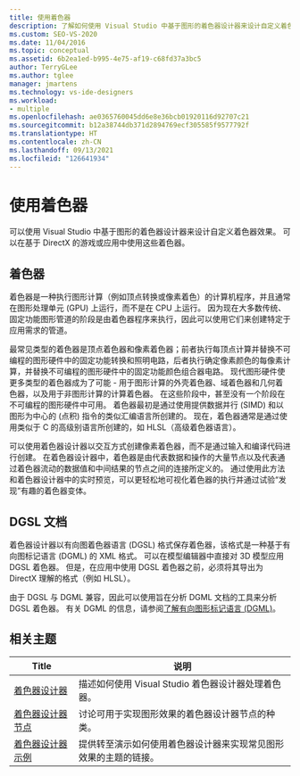 ```yaml
---
title: 使用着色器
description: 了解如何使用 Visual Studio 中基于图形的着色器设计器来设计自定义着色器效果。 可以在基于 DirectX 的游戏或应用中使用着色器。
ms.custom: SEO-VS-2020
ms.date: 11/04/2016
ms.topic: conceptual
ms.assetid: 6b2ea1ed-b995-4e75-af19-c68fd37a3bc5
author: TerryGLee
ms.author: tglee
manager: jmartens
ms.technology: vs-ide-designers
ms.workload:
- multiple
ms.openlocfilehash: ae0365760045dd6e8e36bcb01920116d92707c21
ms.sourcegitcommit: b12a38744db371d2894769ecf305585f9577792f
ms.translationtype: HT
ms.contentlocale: zh-CN
ms.lasthandoff: 09/13/2021
ms.locfileid: "126641934"
---
```

# <a name="work-with-shaders"></a>使用着色器

可以使用 Visual Studio 中基于图形的着色器设计器来设计自定义着色器效果。 可以在基于 DirectX 的游戏或应用中使用这些着色器。

## <a name="shaders"></a>着色器

着色器是一种执行图形计算（例如顶点转换或像素着色）的计算机程序，并且通常在图形处理单元 (GPU) 上运行，而不是在 CPU 上运行。 因为现在大多数传统、固定功能图形管道的阶段是由着色器程序来执行，因此可以使用它们来创建特定于应用需求的管道。

最常见类型的着色器是顶点着色器和像素着色器；前者执行每顶点计算并替换不可编程的图形硬件中的固定功能转换和照明电路，后者执行确定像素颜色的每像素计算，并替换不可编程的图形硬件中的固定功能颜色组合器电路。 现代图形硬件使更多类型的着色器成为了可能 - 用于图形计算的外壳着色器、域着色器和几何着色器，以及用于非图形计算的计算着色器。 在这些阶段中，甚至没有一个阶段在不可编程的图形硬件中可用。 着色器最初是通过使用提供数据并行 (SIMD) 和以图形为中心的 (点积) 指令的类似汇编语言所创建的。 现在，着色器通常是通过使用类似于 C 的高级别语言所创建的，如 HLSL（高级着色器语言）。

可以使用着色器设计器以交互方式创建像素着色器，而不是通过输入和编译代码进行创建。 在着色器设计器中，着色器是由代表数据和操作的大量节点以及代表通过着色器流动的数据值和中间结果的节点之间的连接所定义的。 通过使用此方法和着色器设计器中的实时预览，可以更轻松地可视化着色器的执行并通过试验“发现”有趣的着色器变体。

## <a name="dgsl-documents"></a>DGSL 文档

着色器设计器以有向图着色器语言 (DGSL) 格式保存着色器，该格式是一种基于有向图标记语言 (DGML) 的 XML 格式。 可以在模型编辑器中直接对 3D 模型应用 DGSL 着色器。 但是，在应用中使用 DGSL 着色器之前，必须将其导出为 DirectX 理解的格式（例如 HLSL）。

由于 DGSL 与 DGML 兼容，因此可以使用旨在分析 DGML 文档的工具来分析 DGSL 着色器。 有关 DGML 的信息，请参阅[了解有向图形标记语言 (DGML)](../modeling/customize-code-maps-by-editing-the-dgml-files.md)。

## <a name="related-topics"></a>相关主题

|Title|说明|
|-----------|-----------------|
|[着色器设计器](../designers/shader-designer.md)|描述如何使用 Visual Studio 着色器设计器处理着色器。|
|[着色器设计器节点](../designers/shader-designer-nodes.md)|讨论可用于实现图形效果的着色器设计器节点的种类。|
|[着色器设计器示例](../designers/how-to-create-a-basic-color-shader.md)|提供转至演示如何使用着色器设计器来实现常见图形效果的主题的链接。|
